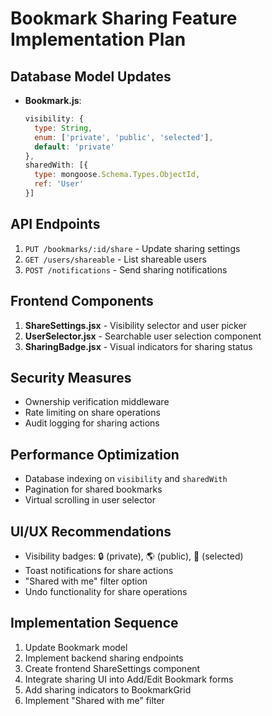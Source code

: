 # Bookmark Sharing Feature Implementation Plan

## Database Model Updates
- **Bookmark.js**:
  ```javascript
  visibility: {
    type: String,
    enum: ['private', 'public', 'selected'],
    default: 'private'
  },
  sharedWith: [{
    type: mongoose.Schema.Types.ObjectId,
    ref: 'User'
  }]
  ```

## API Endpoints
1. `PUT /bookmarks/:id/share` - Update sharing settings
2. `GET /users/shareable` - List shareable users
3. `POST /notifications` - Send sharing notifications

## Frontend Components
1. **ShareSettings.jsx** - Visibility selector and user picker
2. **UserSelector.jsx** - Searchable user selection component
3. **SharingBadge.jsx** - Visual indicators for sharing status

## Security Measures
- Ownership verification middleware
- Rate limiting on share operations
- Audit logging for sharing actions

## Performance Optimization
- Database indexing on `visibility` and `sharedWith`
- Pagination for shared bookmarks
- Virtual scrolling in user selector

## UI/UX Recommendations
- Visibility badges: 🔒 (private), 🌎 (public), 👥 (selected)
- Toast notifications for share actions
- "Shared with me" filter option
- Undo functionality for share operations

## Implementation Sequence
1. Update Bookmark model
2. Implement backend sharing endpoints
3. Create frontend ShareSettings component
4. Integrate sharing UI into Add/Edit Bookmark forms
5. Add sharing indicators to BookmarkGrid
6. Implement "Shared with me" filter